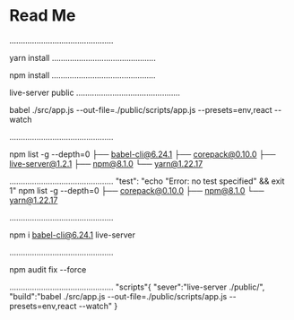 # Read Me

..............................................

yarn install
..............................................

npm install
..............................................

live-server public
..............................................

babel ./src/app.js --out-file=./public/scripts/app.js --presets=env,react --watch

..............................................

npm list -g --depth=0
├── babel-cli@6.24.1
├── corepack@0.10.0
├── live-server@1.2.1
├── npm@8.1.0
└── yarn@1.22.17

..............................................
"test": "echo \"Error: no test specified\" && exit 1"
npm list -g --depth=0
├── corepack@0.10.0
├── npm@8.1.0
└── yarn@1.22.17

..............................................

npm i babel-cli@6.24.1 live-server

..............................................

npm audit fix --force

..............................................
"scripts"{
"sever":"live-server ./public/",
"build":"babel ./src/app.js --out-file=./public/scripts/app.js --presets=env,react --watch"
}
